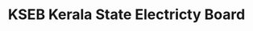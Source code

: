 ---
title: "KSEB Kerala State Electricty Board"
url: /vandiperiyar/kseb-kerala-state-electricty-board/
shop: electrical
---
